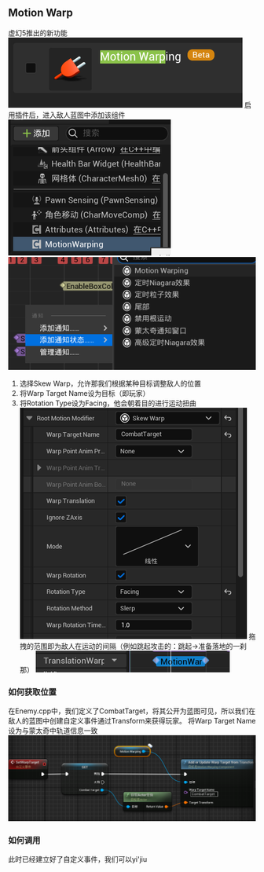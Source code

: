 ## Motion Warp
虚幻5推出的新功能
![输入图片说明](/imgs/2024-08-29/b8NqgjKj9EG9xNT3.png)
启用插件后，进入敌人蓝图中添加该组件
![输入图片说明](/imgs/2024-08-29/VcUcG5bvFzAT2foN.png)
![输入图片说明](/imgs/2024-08-29/7Dbmh7szJxnD8UXq.png)
1. 选择Skew Warp，允许那我们根据某种目标调整敌人的位置
2. 将Warp Target Name设为目标（即玩家）
3. 将Rotation Type设为Facing，他会朝着目的进行运动扭曲
![输入图片说明](/imgs/2024-08-29/uFhORIaBksS3p65L.png)
拖拽的范围即为敌人在运动的间隔（例如跳起攻击的：跳起->准备落地的一刹那）
![输入图片说明](/imgs/2024-08-29/i7SgI0pvmSnEwJ3A.png)
### 如何获取位置
在Enemy.cpp中，我们定义了CombatTarget，将其公开为蓝图可见，所以我们在敌人的蓝图中创建自定义事件通过Transform来获得玩家。
将Warp Target Name设为与蒙太奇中轨道信息一致
![输入图片说明](/imgs/2024-08-29/2mALIJjrEB0eZgsK.png)
### 如何调用
此时已经建立好了自定义事件，我们可以yi'jiu
<!--stackedit_data:
eyJoaXN0b3J5IjpbMTM4MjI2MTE1LDIxMzQxNzA4OTcsMTA4Mz
Y5NjQwOCwyMzU0MDY0ODAsMzk2Nzk5NTJdfQ==
-->